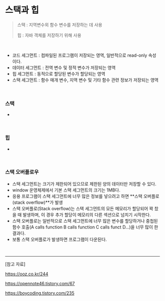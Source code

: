 # 스택과 힙

> 스택 : 지역변수외 함수 변수를 저장하는 데 사용
>
> 힙 : 자바 객체를 저장하기 위해 사용

<br/>

* 코드 세그먼트 : 컴파일된 프로그램이 저장되는 영역, 일반적으로 read-only 속성이다.
* 데이터 세그먼트 : 전역 변수 및 정적 변수가 저장되는 영역
* 힙 세그먼트 : 동적으로 할당된 변수가 할당되는 영역
* 스택 세그먼트 : 함수 매개 변수, 지역 변수 및 기타 함수 관련 정보가 저장되는 영역

<br/>

### 스택

* 

<br/>

### 힙

* 

<br/>

### 스택 오버플로우

* 스택 세그먼트는 크기가 제한되어 있으므로 제한된 양의 데이터만 저장할 수 있다.
* window 운영체제에서 기본 스택 세그먼트의 크기는 1MB다.
* 응용 프로그램이 스택 세그먼트에 너무 많은 정보를 넣으려고 하면 **스택 오버플로(stack overflow)**가 발생
* 스택 오버플로(Stack overflow)는 스택 세그먼트의 모든 메모리가 할당되어 꽉 찼을 때 발생하며, 이 경우 추가 할당이 메모리의 다른 섹션으로 넘치기 시작한다.
* 스택 오버플로는 일반적으로 스택 세그먼트에 너무 많은 변수를 할당하거나 중첩된 함수 호출(A calls function B calls function C calls funct D...)을 너무 많이 한 결과다.
* 보통 스택 오버플로가 발생하면 프로그램이 다운된다.

<br/>

------

[참고 자료]

https://ooz.co.kr/244

https://opennote46.tistory.com/67

https://boycoding.tistory.com/235